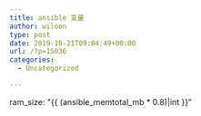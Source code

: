 ```yaml
---
title: ansible 变量
author: wiloon
type: post
date: 2019-10-21T09:04:49+00:00
url: /?p=15036
categories:
  - Uncategorized

---
```

ram\_size: "{{ (ansible\_memtotal_mb * 0.8)|int }}&#8221;